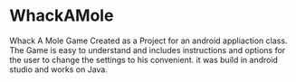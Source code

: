 # WhackAMole
Whack A Mole Game Created as a Project for an android appliaction class.
The Game is easy to understand and includes instructions and options for the user to change the settings to his convenient.
it was build in android studio and works on Java.
